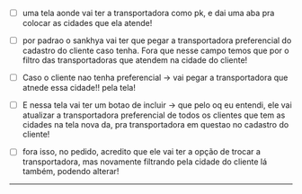 - [ ] uma tela aonde vai ter a transportadora como pk, e dai uma aba pra colocar as cidades que ela atende!
- [ ] por padrao o sankhya vai ter que pegar a transportadora preferencial do cadastro do cliente caso tenha. Fora que nesse campo temos que por o filtro das transportadoras que atendem na cidade do cliente!
- [ ] Caso o cliente nao tenha preferencial -> vai pegar a transportadora que atnede essa cidade!! pela tela!
- [ ] E nessa tela vai ter um botao de incluir -> que pelo oq eu entendi, ele vai atualizar a transportadora preferencial de todos os clientes que tem as cidades na tela nova da, pra transportadora em questao no cadastro do cliente!
- [ ] fora isso, no pedido, acredito que ele vai ter a opção de trocar a transportadora, mas novamente filtrando pela cidade do cliente lá também, podendo alterar!





---

